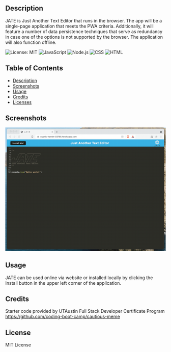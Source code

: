 ## Description

JATE is Just Another Text Editor that runs in the browser. The app will be a single-page application that meets the PWA criteria. Additionally, it will feature a number of data persistence techniques that serve as redundancy in case one of the options is not supported by the browser. The application will also function offline.

![License: MIT](https://img.shields.io/badge/License-MIT-yellow.svg)
![JavaScript](https://img.shields.io/badge/JavaScript-blue.svg)
![Node.js](https://img.shields.io/badge/Node.js-grey.svg)
![CSS](https://img.shields.io/badge/CSS-green.svg)
![HTML](https://img.shields.io/badge/HTML-blue.svg)


## Table of Contents

- [Description](#description)
- [Screenshots](#screenshots)
- [Usage](#usage)
- [Credits](#credits)
- [Licenses](#licenses)

## Screenshots
![Screenshot](19-pwa-homework-demo-01.gif)

## Usage

JATE can be used online via website or installed locally by clicking the Install button in the upper left corner of the application.

## Credits

Starter code provided by UTAustin Full Stack Developer Certificate Program
https://github.com/coding-boot-camp/cautious-meme

## License

MIT License